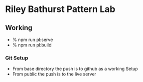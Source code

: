 # Riley Bathurst Pattern Lab

## Working

- % npm run pl:serve
- % npm run pl:build

### Git Setup

- From base directory the push is to github as a working Setup
- From public the push is to the live server
